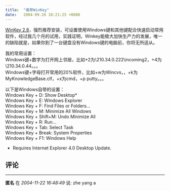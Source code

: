 ```yaml
---
title:  "推荐WinKey"
date:   2004-09-26 10:21:25 +0800
---
```


[WinKey 2.8](http://www.download.com/3000-2344-913626.html?tag=lst-0-1)，强烈推荐安装，可设置使用Windows键和其他键配合快速启动常用软件，经过我几个月的试用，实践证明，Winkey能极大加快生产力的发展，唯一的缺陷就是，如果你到了一台键盘没有Windows键的电脑前，你将无所适从。  

我的常用设置：  
Windows键+数字为打开网上邻居，比如+2为\\210.34.0.222\incoming2，+4为\\210.34.0.44。。。  
Windows键+字母打开常用的20%软件，比如+w为Wincvs，，+k为MyKnowledgeBase.clf，+x为cmd，+p putty。。。  

以下是Windows自带的设置：  
Windows Key + D: Show Desktop*  
Windows Key + E: Windows Explorer  
Windows Key + F: Find Files or Folders...  
Windows Key + M: Minimize All Windows  
Windows Key + Shift+M: Undo Minimize All  
Windows Key + R: Run...  
Windows Key + Tab: Select Task  
Windows Key + Break: System Properties  
Windows Key + F1: Windows Help  

* Requires Internet Explorer 4.0 Desktop Update.  


## 评论

*****
**匿名** 在 *2004-11-22 16:48:49* 说: zhe yang a 


